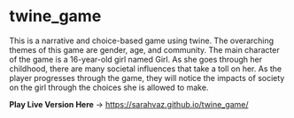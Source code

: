 # twine_game
This is a narrative and choice-based game using twine.  The overarching themes of this game are gender, age, and community.  The main character of the game is a 16-year-old girl named Girl. As she goes through her childhood, there are many societal influences that take a toll on her.  As the player progresses through the game, they will notice the impacts of society on the girl through the choices she is allowed to make. 

**Play Live Version Here** ->  https://sarahvaz.github.io/twine_game/
